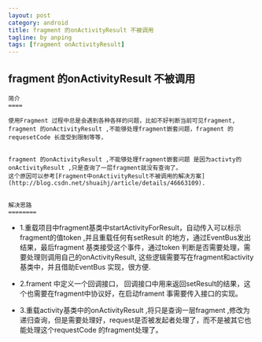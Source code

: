 ```yaml
---
layout: post
category: android
title: fragment 的onActivityResult 不被调用
tagline: by anping
tags: [fragment onActivityResult]
---
```


fragment 的onActivityResult 不被调用
---------------------

	
	简介
	====

	使用Fragment 过程中总是会遇到各种各样的问题，比如不好判断当前可见fragment, fragment 的onActivityResult ,不能够处理fragment嵌套问题，fragment 的requesetCode 长度受到限制等等，


	fragment 的onActivityResult ,不能够处理fragment嵌套问题 是因为activty的onActivityResult ,只是查询了一层fragment就没有查询了。
	这个原因可以参考[Fragment中onActivityResult不被调用的解决方案](http://blog.csdn.net/shuaihj/article/details/46663109).


	解决思路
	========
	

*    1.重载项目中fragment基类中startActivityForResult，自动传入可以标示fragment的值token ,并且重载任何有setResult 的地方，通过EventBus发出结果，最后fragment 基类接受这个事件，通过token 判断是否需要处理，需要处理则调用自己的onActivityResult,
	这些逻辑需要写在fragment和activity基类中，并且借助EventBus 实现，很方便.

*    2.frament 中定义一个回调接口， 回调接口中用来返回setResult的结果，这个也需要在fragment中协议好，在启动frament 事需要传入接口的实现。

*    3.重载activity基类中的onActivityResult ,将只是查询一层fragment ,修改为递归查询，但是需要处理好，request是否被发起者处理了，而不是被其它也能处理这个requestCode 的fragment处理了。